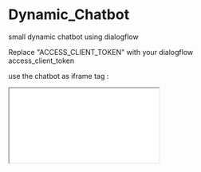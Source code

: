 # Dynamic_Chatbot
small dynamic chatbot using dialogflow 

Replace "ACCESS_CLIENT_TOKEN" with your dialogflow access_client_token

use the chatbot as iframe tag : 
 
 <iframe 
        src="Chatbot_Public_Service/chatbot.html"
        id="developoiChatbot"

        microphone="true" 
        animation="true"
        color="#151618"
        company-name="Developoi"
        company-logo="https://pbs.twimg.com/profile_images/1024439289734746114/Xh08PgBl_400x400.jpg"
        theme="circle"
        positionY="bottom"
        positionX="right"
        icon-url="https://pbs.twimg.com/profile_images/1024439289734746114/Xh08PgBl_400x400.jpg"
    />

8h_chatbot test 
clone and try to make it better






